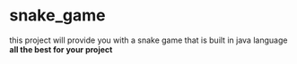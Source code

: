 # snake_game
this project will provide you with a snake game that is built in java language
**all the best for your project**
